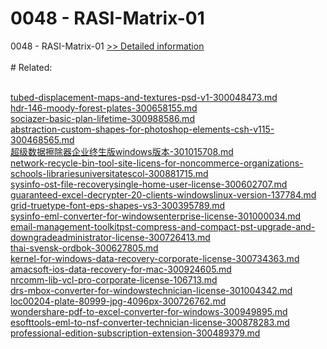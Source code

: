 # 0048 - RASI-Matrix-01
0048 - RASI-Matrix-01
[>> Detailed information](https://secure.shareit.com/shareit/product.html?productid=300915681&affiliateid=200057808)<br/><br/># Related:

<br />[tubed-displacement-maps-and-textures-psd-v1-300048473.md](https://github.com/downloadplanet/downloadplanet/blob/main/tubed-displacement-maps-and-textures-psd-v1-300048473.md)<br />[hdr-146-moody-forest-plates-300658155.md](https://github.com/downloadplanet/downloadplanet/blob/main/hdr-146-moody-forest-plates-300658155.md)<br />[sociazer-basic-plan-lifetime-300988586.md](https://github.com/downloadplanet/downloadplanet/blob/main/sociazer-basic-plan-lifetime-300988586.md)<br />[abstraction-custom-shapes-for-photoshop-elements-csh-v115-300468565.md](https://github.com/downloadplanet/downloadplanet/blob/main/abstraction-custom-shapes-for-photoshop-elements-csh-v115-300468565.md)<br />[超级数据擦除器企业终生版windows版本-301015708.md](https://github.com/downloadplanet/downloadplanet/blob/main/超级数据擦除器企业终生版windows版本-301015708.md)<br />[network-recycle-bin-tool-site-licens-for-noncommerce-organizations-schools-librariesuniversitatescol-300881715.md](https://github.com/downloadplanet/downloadplanet/blob/main/network-recycle-bin-tool-site-licens-for-noncommerce-organizations-schools-librariesuniversitatescol-300881715.md)<br />[sysinfo-ost-file-recoverysingle-home-user-license-300602707.md](https://github.com/downloadplanet/downloadplanet/blob/main/sysinfo-ost-file-recoverysingle-home-user-license-300602707.md)<br />[guaranteed-excel-decrypter-20-clients-windowslinux-version-137784.md](https://github.com/downloadplanet/downloadplanet/blob/main/guaranteed-excel-decrypter-20-clients-windowslinux-version-137784.md)<br />[grid-truetype-font-eps-shapes-vs3-300395789.md](https://github.com/downloadplanet/downloadplanet/blob/main/grid-truetype-font-eps-shapes-vs3-300395789.md)<br />[sysinfo-eml-converter-for-windowsenterprise-license-301000034.md](https://github.com/downloadplanet/downloadplanet/blob/main/sysinfo-eml-converter-for-windowsenterprise-license-301000034.md)<br />[email-management-toolkitpst-compress-and-compact-pst-upgrade-and-downgradeadministrator-license-300726413.md](https://github.com/downloadplanet/downloadplanet/blob/main/email-management-toolkitpst-compress-and-compact-pst-upgrade-and-downgradeadministrator-license-300726413.md)<br />[thai-svensk-ordbok-300627805.md](https://github.com/downloadplanet/downloadplanet/blob/main/thai-svensk-ordbok-300627805.md)<br />[kernel-for-windows-data-recovery-corporate-license-300734363.md](https://github.com/downloadplanet/downloadplanet/blob/main/kernel-for-windows-data-recovery-corporate-license-300734363.md)<br />[amacsoft-ios-data-recovery-for-mac-300924605.md](https://github.com/downloadplanet/downloadplanet/blob/main/amacsoft-ios-data-recovery-for-mac-300924605.md)<br />[nrcomm-lib-vcl-pro-corporate-license-106713.md](https://github.com/downloadplanet/downloadplanet/blob/main/nrcomm-lib-vcl-pro-corporate-license-106713.md)<br />[drs-mbox-converter-for-windowstechnician-license-301004342.md](https://github.com/downloadplanet/downloadplanet/blob/main/drs-mbox-converter-for-windowstechnician-license-301004342.md)<br />[loc00204-plate-80999-jpg-4096px-300726762.md](https://github.com/downloadplanet/downloadplanet/blob/main/loc00204-plate-80999-jpg-4096px-300726762.md)<br />[wondershare-pdf-to-excel-converter-for-windows-300949895.md](https://github.com/downloadplanet/downloadplanet/blob/main/wondershare-pdf-to-excel-converter-for-windows-300949895.md)<br />[esofttools-eml-to-nsf-converter-technician-license-300878283.md](https://github.com/downloadplanet/downloadplanet/blob/main/esofttools-eml-to-nsf-converter-technician-license-300878283.md)<br />[professional-edition-subscription-extension-300489379.md](https://github.com/downloadplanet/downloadplanet/blob/main/professional-edition-subscription-extension-300489379.md)